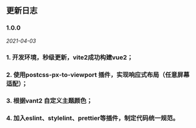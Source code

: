 ## 更新日志

### 1.0.0
*2021-04-03*
### 1. 开发环境，秒级更新，vite2成功构建vue2；
### 2. 使用postcss-px-to-viewport 插件，实现响应式布局（任意屏幕适配）；
### 3. 根据vant2 自定义主题颜色；
### 4. 加入eslint、stylelint、prettier等插件，制定代码统一规范。

